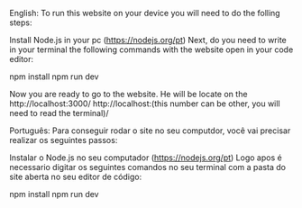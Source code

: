 English:
To run this website on your device you will need to do the folling steps:

Install Node.js in your pc (https://nodejs.org/pt)
Next, do you need to write in your terminal the following commands with the website open in your code editor:

npm install
npm run dev

Now you are ready to go to the website.
He will be locate on the http://localhost:3000/ http://localhost:(this number can be other, you will need to read the terminal)/

Português:
Para conseguir rodar o site no seu computdor, você vai precisar realizar os seguintes passos:

Instalar o Node.js no seu computador (https://nodejs.org/pt)
Logo apos é necessario digitar os seguintes comandos no seu terminal com a pasta do site aberta no seu editor de código:

npm install
npm run dev
